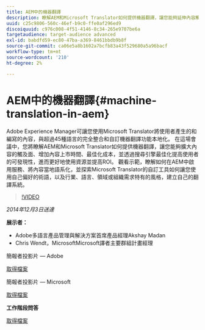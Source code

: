 ```yaml
---
title: AEM中的機器翻譯
description: 瞭解AEM和Microsoft Translator如何提供機器翻譯，讓您能夠延伸內容觸及面、增加內容上市時間、最佳化成本，並透過搜尋引擎最佳化提高使用者的可發現性，進而更好地使用資源並提高ROI。
uuid: c25c9806-560c-46ef-b9c0-ffe0af296ed9
discoiquuid: c976c008-4f51-4146-8c34-265e9707be6a
targetaudience: target-audience advanced
exl-id: babdfd59-ec80-47ba-a369-8461bbdb9b8f
source-git-commit: ca06e5a8b1602a7bcfb83a43f529680a5a96bacf
workflow-type: tm+mt
source-wordcount: '210'
ht-degree: 2%

---
```


# AEM中的機器翻譯{#machine-translation-in-aem}

Adobe Experience Manager可讓您使用Microsoft Translator將使用者產生的和編寫的內容，與超過45種語言的完全整合和自訂機器翻譯功能本地化。 在這場會議中，您將瞭解AEM和Microsoft Translator如何提供機器翻譯，讓您能夠擴大內容的觸及面、增加內容上市時間、最佳化成本，並透過搜尋引擎最佳化提高使用者的可發現性，進而更好地使用資源並提高ROI。 觀看示範，瞭解如何在AEM中啟用服務、將內容當地語系化，並探索Microsoft Translator的自訂工具如何讓您使用自己偏好的術語，以及行業、語言、領域或組織需求特有的風格，建立自己的翻譯系統。

>[!VIDEO](https://video.tv.adobe.com/v/19383/?quality=9)

*2014年12月3日送達*

**展示者：**

* Adobe多語言產品管理與解決方案首席產品經理Akshay Madan
* Chris Wendt，MicrosoftMicrosoft譯者主要群組計畫經理

簡報者投影片 — Adobe

[取得檔案](assets/aem-gems-machine-translation-12-03-14.pdf)

簡報者投影片 — Microsoft

[取得檔案](assets/adobe-microsoft-gems-12-03-14.pdf)

**工作階段問答**

[取得檔案](assets/q-a-machine-translation-12-3-14.pdf)
<!--
[Get back to the Overview](https://helpx.adobe.com/experience-manager/kt/eseminars/gems/aem-index.html)
-->
